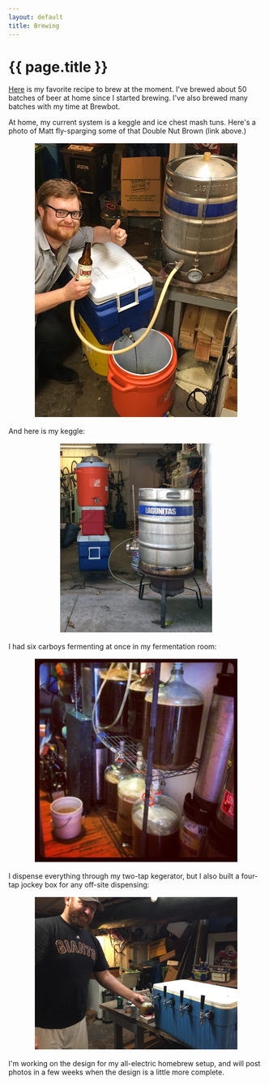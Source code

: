 ```yaml
---
layout: default
title: Brewing
---
```


# {{ page.title }}

[Here](/brewing/YosemiteFallsDoubleNutBrown.htm) is my favorite recipe to brew at the moment. I've brewed about 50 batches of beer at home since I started brewing. I've also brewed many batches with my time at Brewbot.

At home, my current system is a keggle and ice chest mash tuns. Here's a photo of Matt fly-sparging some of that Double Nut Brown (link above.)

<center><img id="brewing" src="/images/brewing_flysparge.jpg" alt="fly sparge" style="width:400px; PADDING-TOP: 2px; PADDING-BOTTOM: 2px;"></center>

And here is my keggle:

<center><img id="brewing" src="/images/brewing_keggle.jpg" alt="keggle" style="width:300px; PADDING-TOP: 2px; PADDING-BOTTOM: 2px;"></center>

I had six carboys fermenting at once in my fermentation room:

<center><img id="brewing" src="/images/brewing_fermentation.jpg" alt="fermentation" style="width:400px; PADDING-TOP: 2px; PADDING-BOTTOM: 2px;"></center>

I dispense everything through my two-tap kegerator, but I also built a four-tap jockey box for any off-site dispensing:

<center><img id="brewing" src="/images/brewing_jockeybox.jpg" alt="jockey box" style="width:400px; PADDING-TOP: 2px; PADDING-BOTTOM: 2px;"></center>

I'm working on the design for my all-electric homebrew setup, and will post photos in a few weeks when the design is a little more complete.

